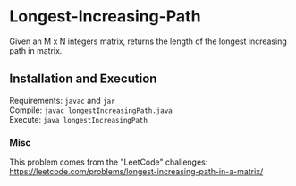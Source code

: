 # Longest-Increasing-Path
Given an M x N integers matrix, returns the length of the longest increasing path in matrix.

## Installation and Execution
Requirements: ```javac``` and ```jar```  
Compile: ```javac longestIncreasingPath.java```  
Execute: ```java longestIncreasingPath```  

### Misc
This problem comes from the "LeetCode" challenges: https://leetcode.com/problems/longest-increasing-path-in-a-matrix/
